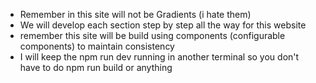 - Remember in this site will not be Gradients (i hate them)
- We will develop each section step by step all the way for this website
- remember this site will be build using components (configurable components) to maintain consistency
- I will keep the npm run dev running in another terminal so you don't have to do npm run build or anything